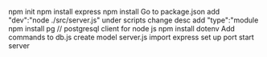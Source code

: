npm init
npm install express
npm install
Go to package.json
    add "dev":"node ./src/server.js" under scripts
    change desc
    add "type":"module
npm install pg // postgresql client for node js
npm install dotenv
Add commands to db.js
    create model
server.js
    import express
    set up port
    start server
